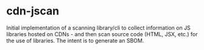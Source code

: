 # cdn-jscan

Initial implementation of a scanning library/cli to collect information on
JS libraries hosted on CDNs - and then scan source code (HTML, JSX, etc.)
for the use of libraries. The intent is to generate an SBOM.

